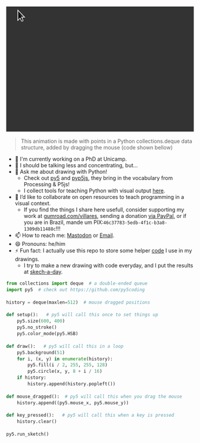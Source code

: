 <!--**username/username** is a ✨ _special_ ✨ repository because its `README.md` (this file) appears on your GitHub profile.-->


![animação Hello World](hello.gif)

> This animation is made with points in a Python collections.deque data structure, added by dragging the mouse (code shown bellow)
- 🔭 I'm currently working on a PhD at Unicamp.
- 🌱 I should be talking less and concentrating, but...
- 💬 Ask me about drawing with Python! 
    - Check out [py5](https://py5coding.org) and [pyp5js](berinhard.github.io/pyp5js/pyodide/), they bring in the vocabulary from Processing & P5js!
    - I collect tools for teaching Python with visual output [here](https://github.com/villares/Resources-for-teaching-programming).
- 👯 I’d like to collaborate on open resources to teach programming in a visual context.
    - If you find the things I share here usefull, consider supporting my work at [gumroad.com/villares](https://gumroad.com/villares), sending a donation [via PayPal](https://www.paypal.com/donate/?hosted_button_id=5B4MZ78C9J724), or if you are in Brazil, mande um PIX:`46c37783-5edb-4f1c-b3a8-1309db11488c`!!!
- 📫 How to reach me: [Mastodon](ciberlandia.pt/@villares) or [Email](https://abav.lugaralgum.com/contato).
- 😄 Pronouns: he/him
- ⚡ Fun fact: I actually use this repo to store some helper [code](https://github.com/villares/villares) I use in my drawings.
    - I try to make a new drawing with code everyday, and I put the results at  [skech-a-day](https://abav.lugaralgum.com/sketch-a-day).

```python
from collections import deque  # a double-ended queue
import py5  # check out https://github.com/py5coding 

history = deque(maxlen=512)  # mouse dragged positions

def setup():   # py5 will call this once to set things up
    py5.size(600, 400)
    py5.no_stroke()
    py5.color_mode(py5.HSB)

def draw():   # py5 will call this in a loop
    py5.background(51)
    for i, (x, y) in enumerate(history):
        py5.fill(i / 2, 255, 255, 128)
        py5.circle(x, y, 8 + i / 16)
    if history:
        history.append(history.popleft())

def mouse_dragged():  # py5 will call this when you drag the mouse
    history.append((py5.mouse_x, py5.mouse_y))
    
def key_pressed():   # py5 will call this when a key is pressed
    history.clear()

py5.run_sketch()
```
